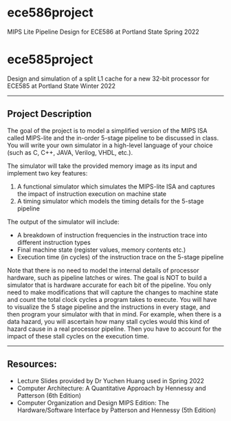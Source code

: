 # ece586project
MIPS Lite Pipeline Design for ECE586 at Portland State Spring 2022

# ece585project
Design and simulation of a split L1 cache for a new 32-bit processor for ECE585 at Portland State Winter 2022

---
## Project Description
The goal of the project is to model a simplified version of the MIPS ISA called MIPS-lite and the in-order 5-stage
pipeline to be discussed in class. You will write your own simulator in a high-level language of your choice (such as
C, C++, JAVA, Verilog, VHDL, etc.).

The simulator will take the provided memory image as its input and implement two key features: 
 1. A functional simulator which simulates the MIPS-lite ISA and captures the impact of instruction execution on machine state
 2. A timing simulator which models the timing details for the 5-stage pipeline
 
The output of the simulator will include:
 * A breakdown of instruction frequencies in the instruction trace into different instruction types
 * Final machine state (register values, memory contents etc.)
 * Execution time (in cycles) of the instruction trace on the 5-stage pipeline

Note that there is no need to model the internal details of processor hardware, such as pipeline latches or wires. The
goal is NOT to build a simulator that is hardware accurate for each bit of the pipeline. You only need to make
modifications that will capture the changes to machine state and count the total clock cycles a program takes to
execute. You will have to visualize the 5 stage pipeline and the instructions in every stage, and then program your
simulator with that in mind. For example, when there is a data hazard, you will ascertain how many stall cycles
would this kind of hazard cause in a real processor pipeline. Then you have to account for the impact of these stall
cycles on the execution time. 

---
## Resources:
* Lecture Slides provided by Dr Yuchen Huang used in Spring 2022
* Computer Architecture: A Quantitative Approach by Hennessy and Patterson (6th Edition)
* Computer Organization and Design MIPS Edition: The Hardware/Software Interface by Patterson and Hennessy (5th Edition)
